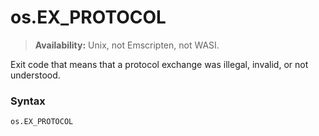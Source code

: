 # os.EX_PROTOCOL

> **Availability:** Unix, not Emscripten, not WASI.

Exit code that means that a protocol exchange was illegal, invalid, or not understood.

### Syntax

```python
os.EX_PROTOCOL
```
